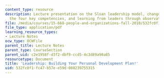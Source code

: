 ```yaml
---
content_type: resource
description: Lecture presentation on the Sloan leadership model, change signatures,
  the four key competencies, and learning from leaders through observation and analysis.
file: /media/courses/15-668-people-and-organizations-fall-2010/532fc0f1fc47b57ee59d088239755315_MIT15_668F10_lec19.pdf
file_type: application/pdf
learning_resource_types:
- Lecture Notes
ocw_type: OCWFile
parent_title: Lecture Notes
parent_type: CourseSection
parent_uid: c2e1958f-d3f2-dbf9-ccd5-4c3d89a90a85
resourcetype: Document
title: 'Leadership: Building Your Personal Development Plan!'
uid: 532fc0f1-fc47-b57e-e59d-088239755315
---
```

